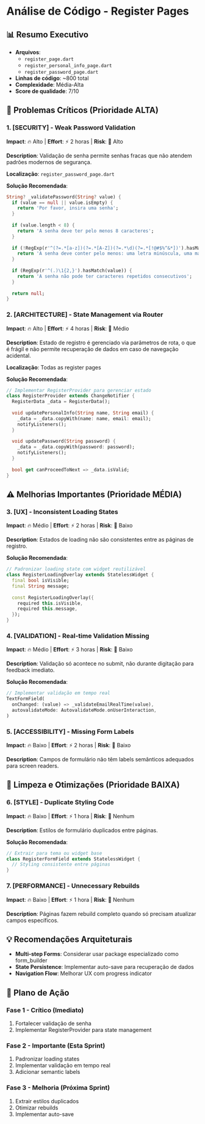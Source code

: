 # Análise de Código - Register Pages

## 📊 Resumo Executivo
- **Arquivos**: 
  - `register_page.dart`
  - `register_personal_info_page.dart`
  - `register_password_page.dart`
- **Linhas de código**: ~800 total
- **Complexidade**: Média-Alta
- **Score de qualidade**: 7/10

## 🚨 Problemas Críticos (Prioridade ALTA)

### 1. [SECURITY] - Weak Password Validation
**Impact**: 🔥 Alto | **Effort**: ⚡ 2 horas | **Risk**: 🚨 Alto

**Description**: Validação de senha permite senhas fracas que não atendem padrões modernos de segurança.

**Localização**: `register_password_page.dart`

**Solução Recomendada**:
```dart
String? _validatePassword(String? value) {
  if (value == null || value.isEmpty) {
    return 'Por favor, insira uma senha';
  }
  
  if (value.length < 8) {
    return 'A senha deve ter pelo menos 8 caracteres';
  }
  
  if (!RegExp(r'^(?=.*[a-z])(?=.*[A-Z])(?=.*\d)(?=.*[!@#$%^&*])').hasMatch(value)) {
    return 'A senha deve conter pelo menos: uma letra minúscula, uma maiúscula, um número e um caractere especial';
  }
  
  if (RegExp(r'^(.)\1{2,}').hasMatch(value)) {
    return 'A senha não pode ter caracteres repetidos consecutivos';
  }
  
  return null;
}
```

### 2. [ARCHITECTURE] - State Management via Router
**Impact**: 🔥 Alto | **Effort**: ⚡ 4 horas | **Risk**: 🚨 Médio

**Description**: Estado de registro é gerenciado via parâmetros de rota, o que é frágil e não permite recuperação de dados em caso de navegação acidental.

**Localização**: Todas as register pages

**Solução Recomendada**:
```dart
// Implementar RegisterProvider para gerenciar estado
class RegisterProvider extends ChangeNotifier {
  RegisterData _data = RegisterData();
  
  void updatePersonalInfo(String name, String email) {
    _data = _data.copyWith(name: name, email: email);
    notifyListeners();
  }
  
  void updatePassword(String password) {
    _data = _data.copyWith(password: password);
    notifyListeners();
  }
  
  bool get canProceedToNext => _data.isValid;
}
```

## ⚠️ Melhorias Importantes (Prioridade MÉDIA)

### 3. [UX] - Inconsistent Loading States
**Impact**: 🔥 Médio | **Effort**: ⚡ 2 horas | **Risk**: 🚨 Baixo

**Description**: Estados de loading não são consistentes entre as páginas de registro.

**Solução Recomendada**:
```dart
// Padronizar loading state com widget reutilizável
class RegisterLoadingOverlay extends StatelessWidget {
  final bool isVisible;
  final String message;
  
  const RegisterLoadingOverlay({
    required this.isVisible,
    required this.message,
  });
}
```

### 4. [VALIDATION] - Real-time Validation Missing
**Impact**: 🔥 Médio | **Effort**: ⚡ 3 horas | **Risk**: 🚨 Baixo

**Description**: Validação só acontece no submit, não durante digitação para feedback imediato.

**Solução Recomendada**:
```dart
// Implementar validação em tempo real
TextFormField(
  onChanged: (value) => _validateEmailRealTime(value),
  autovalidateMode: AutovalidateMode.onUserInteraction,
)
```

### 5. [ACCESSIBILITY] - Missing Form Labels
**Impact**: 🔥 Baixo | **Effort**: ⚡ 2 horas | **Risk**: 🚨 Baixo

**Description**: Campos de formulário não têm labels semânticos adequados para screen readers.

## 🧹 Limpeza e Otimizações (Prioridade BAIXA)

### 6. [STYLE] - Duplicate Styling Code
**Impact**: 🔥 Baixo | **Effort**: ⚡ 1 hora | **Risk**: 🚨 Nenhum

**Description**: Estilos de formulário duplicados entre páginas.

**Solução Recomendada**:
```dart
// Extrair para tema ou widget base
class RegisterFormField extends StatelessWidget {
  // Styling consistente entre páginas
}
```

### 7. [PERFORMANCE] - Unnecessary Rebuilds
**Impact**: 🔥 Baixo | **Effort**: ⚡ 1 hora | **Risk**: 🚨 Nenhum

**Description**: Páginas fazem rebuild completo quando só precisam atualizar campos específicos.

## 💡 Recomendações Arquiteturais
- **Multi-step Forms**: Considerar usar package especializado como form_builder
- **State Persistence**: Implementar auto-save para recuperação de dados
- **Navigation Flow**: Melhorar UX com progress indicator

## 🔧 Plano de Ação
### Fase 1 - Crítico (Imediato)
1. Fortalecer validação de senha
2. Implementar RegisterProvider para state management

### Fase 2 - Importante (Esta Sprint)  
1. Padronizar loading states
2. Implementar validação em tempo real
3. Adicionar semantic labels

### Fase 3 - Melhoria (Próxima Sprint)
1. Extrair estilos duplicados
2. Otimizar rebuilds
3. Implementar auto-save
